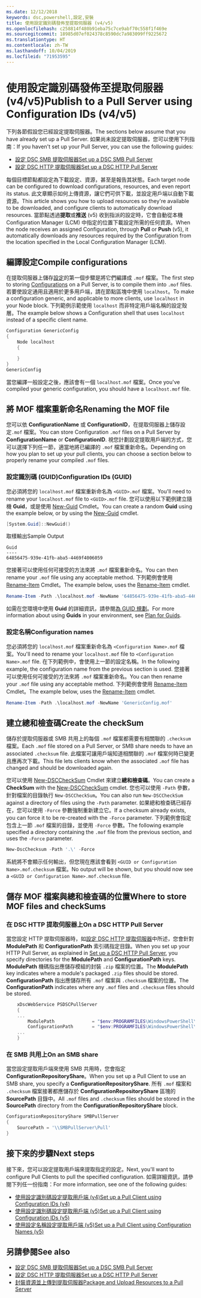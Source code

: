 ```yaml
---
ms.date: 12/12/2018
keywords: dsc,powershell,設定,安裝
title: 使用設定識別碼發佈至提取伺服器 (v4/v5)
ms.openlocfilehash: c258814f480b91eba75c7ce9abf70c558f1f469e
ms.sourcegitcommit: 18985d07ef024378c8590dc7a983099ff9225672
ms.translationtype: HT
ms.contentlocale: zh-TW
ms.lasthandoff: 10/04/2019
ms.locfileid: "71953595"
---
```

# <a name="publish-to-a-pull-server-using-configuration-ids-v4v5"></a><span data-ttu-id="134c8-103">使用設定識別碼發佈至提取伺服器 (v4/v5)</span><span class="sxs-lookup"><span data-stu-id="134c8-103">Publish to a Pull Server using Configuration IDs (v4/v5)</span></span>

<span data-ttu-id="134c8-104">下列各節假設您已經設定提取伺服器。</span><span class="sxs-lookup"><span data-stu-id="134c8-104">The sections below assume that you have already set up a Pull Server.</span></span> <span data-ttu-id="134c8-105">如果尚未設定提取伺服器，您可以使用下列指南：</span><span class="sxs-lookup"><span data-stu-id="134c8-105">If you haven't set up your Pull Server, you can use the following guides:</span></span>

- [<span data-ttu-id="134c8-106">設定 DSC SMB 提取伺服器</span><span class="sxs-lookup"><span data-stu-id="134c8-106">Set up a DSC SMB Pull Server</span></span>](pullServerSmb.md)
- [<span data-ttu-id="134c8-107">設定 DSC HTTP 提取伺服器</span><span class="sxs-lookup"><span data-stu-id="134c8-107">Set up a DSC HTTP Pull Server</span></span>](pullServer.md)

<span data-ttu-id="134c8-108">每個目標節點都設定為下載設定、資源，甚至是報告其狀態。</span><span class="sxs-lookup"><span data-stu-id="134c8-108">Each target node can be configured to download configurations, resources, and even report its status.</span></span> <span data-ttu-id="134c8-109">此文章顯示如何上傳資源，讓它們可供下載，並設定用戶端以自動下載資源。</span><span class="sxs-lookup"><span data-stu-id="134c8-109">This article shows you how to upload resources so they're available to be downloaded, and configure clients to automatically download resources.</span></span> <span data-ttu-id="134c8-110">當節點透過**提取**或**推送** (v5) 收到指派的設定時，它會自動從本機 Configuration Manager (LCM) 中指定的位置下載設定所需的任何資源。</span><span class="sxs-lookup"><span data-stu-id="134c8-110">When the node receives an assigned Configuration, through **Pull** or **Push** (v5), it automatically downloads any resources required by the Configuration from the location specified in the Local Configuration Manager (LCM).</span></span>

## <a name="compile-configurations"></a><span data-ttu-id="134c8-111">編譯設定</span><span class="sxs-lookup"><span data-stu-id="134c8-111">Compile configurations</span></span>

<span data-ttu-id="134c8-112">在提取伺服器上儲存[設定](../configurations/configurations.md)的第一個步驟是將它們編譯成 `.mof` 檔案。</span><span class="sxs-lookup"><span data-stu-id="134c8-112">The first step to storing [Configurations](../configurations/configurations.md) on a Pull Server, is to compile them into `.mof` files.</span></span> <span data-ttu-id="134c8-113">若要使設定通用且適用於更多用戶端，請在節點區塊中使用 `localhost`。</span><span class="sxs-lookup"><span data-stu-id="134c8-113">To make a configuration generic, and applicable to more clients, use `localhost` in your Node block.</span></span> <span data-ttu-id="134c8-114">下列範例示範使用 `localhost` 而非特定用戶端名稱的設定殼層。</span><span class="sxs-lookup"><span data-stu-id="134c8-114">The example below shows a Configuration shell that uses `localhost` instead of a specific client name.</span></span>

```powershell
Configuration GenericConfig
{
    Node localhost
    {

    }
}
GenericConfig
```

<span data-ttu-id="134c8-115">當您編譯一般設定之後，應該會有一個 `localhost.mof` 檔案。</span><span class="sxs-lookup"><span data-stu-id="134c8-115">Once you've compiled your generic configuration, you should have a `localhost.mof` file.</span></span>

## <a name="renaming-the-mof-file"></a><span data-ttu-id="134c8-116">將 MOF 檔案重新命名</span><span class="sxs-lookup"><span data-stu-id="134c8-116">Renaming the MOF file</span></span>

<span data-ttu-id="134c8-117">您可以依 **ConfigurationName** 或 **ConfigurationID**，在提取伺服器上儲存設定`.mof` 檔案。</span><span class="sxs-lookup"><span data-stu-id="134c8-117">You can store Configuration `.mof` files on a Pull Server by **ConfigurationName** or **ConfigurationID**.</span></span> <span data-ttu-id="134c8-118">視您計劃設定提取用戶端的方式，您可以選擇下列任一節，適當地將已編譯的 `.mof` 檔案重新命名。</span><span class="sxs-lookup"><span data-stu-id="134c8-118">Depending on how you plan to set up your pull clients, you can choose a section below to properly rename your compiled `.mof` files.</span></span>

### <a name="configuration-ids-guid"></a><span data-ttu-id="134c8-119">設定識別碼 (GUID)</span><span class="sxs-lookup"><span data-stu-id="134c8-119">Configuration IDs (GUID)</span></span>

<span data-ttu-id="134c8-120">您必須將您的 `localhost.mof` 檔案重新命名為 `<GUID>.mof` 檔案。</span><span class="sxs-lookup"><span data-stu-id="134c8-120">You'll need to rename your `localhost.mof` file to `<GUID>.mof` file.</span></span> <span data-ttu-id="134c8-121">您可以使用以下範例建立隨機 **Guid**，或是使用 [New-Guid](/powershell/module/microsoft.powershell.utility/new-guid) Cmdlet。</span><span class="sxs-lookup"><span data-stu-id="134c8-121">You can create a random **Guid** using the example below, or by using the [New-Guid](/powershell/module/microsoft.powershell.utility/new-guid) cmdlet.</span></span>

```powershell
[System.Guid]::NewGuid()
```

<span data-ttu-id="134c8-122">取樣輸出</span><span class="sxs-lookup"><span data-stu-id="134c8-122">Sample Output</span></span>

```Output
Guid
----
64856475-939e-41fb-aba5-4469f4006059
```

<span data-ttu-id="134c8-123">您接著可以使用任何可接受的方法來將 `.mof` 檔案重新命名。</span><span class="sxs-lookup"><span data-stu-id="134c8-123">You can then rename your `.mof` file using any acceptable method.</span></span> <span data-ttu-id="134c8-124">下列範例會使用 [Rename-Item](/powershell/module/microsoft.powershell.management/rename-item) Cmdlet。</span><span class="sxs-lookup"><span data-stu-id="134c8-124">The example below, uses the [Rename-Item](/powershell/module/microsoft.powershell.management/rename-item) cmdlet.</span></span>

```powershell
Rename-Item -Path .\localhost.mof -NewName '64856475-939e-41fb-aba5-4469f4006059.mof'
```

<span data-ttu-id="134c8-125">如需在您環境中使用 **Guid** 的詳細資訊，請參閱[為 GUID 規劃](/powershell/dsc/secureserver#guids)。</span><span class="sxs-lookup"><span data-stu-id="134c8-125">For more information about using **Guids** in your environment, see [Plan for Guids](/powershell/dsc/secureserver#guids).</span></span>

### <a name="configuration-names"></a><span data-ttu-id="134c8-126">設定名稱</span><span class="sxs-lookup"><span data-stu-id="134c8-126">Configuration names</span></span>

<span data-ttu-id="134c8-127">您必須將您的 `localhost.mof` 檔案重新命名為 `<Configuration Name>.mof` 檔案。</span><span class="sxs-lookup"><span data-stu-id="134c8-127">You'll need to rename your `localhost.mof` file to `<Configuration Name>.mof` file.</span></span> <span data-ttu-id="134c8-128">在下列範例中，會使用上一節的設定名稱。</span><span class="sxs-lookup"><span data-stu-id="134c8-128">In the following example, the configuration name from the previous section is used.</span></span> <span data-ttu-id="134c8-129">您接著可以使用任何可接受的方法來將 `.mof` 檔案重新命名。</span><span class="sxs-lookup"><span data-stu-id="134c8-129">You can then rename your `.mof` file using any acceptable method.</span></span> <span data-ttu-id="134c8-130">下列範例會使用 [Rename-Item](/powershell/module/microsoft.powershell.management/rename-item) Cmdlet。</span><span class="sxs-lookup"><span data-stu-id="134c8-130">The example below, uses the [Rename-Item](/powershell/module/microsoft.powershell.management/rename-item) cmdlet.</span></span>

```powershell
Rename-Item -Path .\localhost.mof -NewName 'GenericConfig.mof'
```

## <a name="create-the-checksum"></a><span data-ttu-id="134c8-131">建立總和檢查碼</span><span class="sxs-lookup"><span data-stu-id="134c8-131">Create the checkSum</span></span>

<span data-ttu-id="134c8-132">儲存於提取伺服器或 SMB 共用上的每個 `.mof` 檔案都需要有相關聯的 `.checksum` 檔案。</span><span class="sxs-lookup"><span data-stu-id="134c8-132">Each `.mof` file stored on a Pull Server, or SMB share needs to have an associated `.checksum` file.</span></span>
<span data-ttu-id="134c8-133">此檔案可讓用戶端知道相關聯的 `.mof` 檔案何時已變更且應再次下載。</span><span class="sxs-lookup"><span data-stu-id="134c8-133">This file lets clients know when the associated `.mof` file has changed and should be downloaded again.</span></span>

<span data-ttu-id="134c8-134">您可以使用 [New-DSCCheckSum](/powershell/module/psdesiredstateconfiguration/new-dscchecksum) Cmdlet 來建立**總和檢查碼**。</span><span class="sxs-lookup"><span data-stu-id="134c8-134">You can create a **CheckSum** with the [New-DSCCheckSum](/powershell/module/psdesiredstateconfiguration/new-dscchecksum) cmdlet.</span></span> <span data-ttu-id="134c8-135">您也可以使用 `-Path` 參數，針對檔案的目錄執行 `New-DSCCheckSum`。</span><span class="sxs-lookup"><span data-stu-id="134c8-135">You can also run `New-DSCCheckSum` against a directory of files using the `-Path` parameter.</span></span>
<span data-ttu-id="134c8-136">如果總和檢查碼已經存在，您可以使用 `-Force` 參數強制重新建立它。</span><span class="sxs-lookup"><span data-stu-id="134c8-136">If a checksum already exists, you can force it to be re-created with the `-Force` parameter.</span></span> <span data-ttu-id="134c8-137">下列範例會指定包含上一節 `.mof` 檔案的目錄，並使用 `-Force` 參數。</span><span class="sxs-lookup"><span data-stu-id="134c8-137">The following example specified a directory containing the `.mof` file from the previous section, and uses the `-Force` parameter.</span></span>

```powershell
New-DscChecksum -Path '.\' -Force
```

<span data-ttu-id="134c8-138">系統將不會顯示任何輸出，但您現在應該會看到 `<GUID or Configuration Name>.mof.checksum` 檔案。</span><span class="sxs-lookup"><span data-stu-id="134c8-138">No output will be shown, but you should now see a `<GUID or Configuration Name>.mof.checksum` file.</span></span>

## <a name="where-to-store-mof-files-and-checksums"></a><span data-ttu-id="134c8-139">儲存 MOF 檔案與總和檢查碼的位置</span><span class="sxs-lookup"><span data-stu-id="134c8-139">Where to store MOF files and checkSums</span></span>

### <a name="on-a-dsc-http-pull-server"></a><span data-ttu-id="134c8-140">在 DSC HTTP 提取伺服器上</span><span class="sxs-lookup"><span data-stu-id="134c8-140">On a DSC HTTP Pull Server</span></span>

<span data-ttu-id="134c8-141">當您設定 HTTP 提取伺服器時，如[設定 DSC HTTP 提取伺服器](pullServer.md)中所述，您會針對 **ModulePath** 和 **ConfigurationPath** 索引碼指定目錄。</span><span class="sxs-lookup"><span data-stu-id="134c8-141">When you set up your HTTP Pull Server, as explained in [Set up a DSC HTTP Pull Server](pullServer.md), you specify directories for the **ModulePath** and **ConfigurationPath** keys.</span></span> <span data-ttu-id="134c8-142">**ModulePath** 機碼指出應儲存模組的封裝 `.zip` 檔案的位置。</span><span class="sxs-lookup"><span data-stu-id="134c8-142">The **ModulePath** key indicates where a module's packaged `.zip` files should be stored.</span></span> <span data-ttu-id="134c8-143">**ConfigurationPath** 指出應儲存所有 `.mof` 檔案與 `.checksum` 檔案的位置。</span><span class="sxs-lookup"><span data-stu-id="134c8-143">The **ConfigurationPath** indicates where any `.mof` files and `.checksum` files should be stored.</span></span>

```powershell
    xDscWebService PSDSCPullServer
    {
    ...
        ModulePath              = "$env:PROGRAMFILES\WindowsPowerShell\DscService\Modules"
        ConfigurationPath       = "$env:PROGRAMFILES\WindowsPowerShell\DscService\Configuration"
    ...
    }

```

### <a name="on-an-smb-share"></a><span data-ttu-id="134c8-144">在 SMB 共用上</span><span class="sxs-lookup"><span data-stu-id="134c8-144">On an SMB share</span></span>

<span data-ttu-id="134c8-145">當您設定提取用戶端來使用 SMB 共用時，您會指定 **ConfigurationRepositoryShare**。</span><span class="sxs-lookup"><span data-stu-id="134c8-145">When you set up a Pull Client to use an SMB share, you specify a **ConfigurationRepositoryShare**.</span></span>
<span data-ttu-id="134c8-146">所有 `.mof` 檔案和 `.checksum` 檔案接著都應儲存於 **ConfigurationRepositoryShare** 區塊的 **SourcePath** 目錄中。</span><span class="sxs-lookup"><span data-stu-id="134c8-146">All `.mof` files and `.checksum` files should be stored in the **SourcePath** directory from the **ConfigurationRepositoryShare** block.</span></span>

```powershell
ConfigurationRepositoryShare SMBPullServer
{
    SourcePath = '\\SMBPullServer\Pull'
}
```

## <a name="next-steps"></a><span data-ttu-id="134c8-147">接下來的步驟</span><span class="sxs-lookup"><span data-stu-id="134c8-147">Next steps</span></span>

<span data-ttu-id="134c8-148">接下來，您可以設定提取用戶端來提取指定的設定。</span><span class="sxs-lookup"><span data-stu-id="134c8-148">Next, you'll want to configure Pull Clients to pull the specified configuration.</span></span> <span data-ttu-id="134c8-149">如需詳細資訊，請參閱下列任一份指南：</span><span class="sxs-lookup"><span data-stu-id="134c8-149">For more information, see one of the following guides:</span></span>

- [<span data-ttu-id="134c8-150">使用設定識別碼設定提取用戶端 (v4)</span><span class="sxs-lookup"><span data-stu-id="134c8-150">Set up a Pull Client using Configuration IDs (v4)</span></span>](pullClientConfigId4.md)
- [<span data-ttu-id="134c8-151">使用設定識別碼設定提取用戶端 (v5)</span><span class="sxs-lookup"><span data-stu-id="134c8-151">Set up a Pull Client using Configuration IDs (v5)</span></span>](pullClientConfigId.md)
- [<span data-ttu-id="134c8-152">使用設定名稱設定提取用戶端 (v5)</span><span class="sxs-lookup"><span data-stu-id="134c8-152">Set up a Pull Client using Configuration Names (v5)</span></span>](pullClientConfigNames.md)

## <a name="see-also"></a><span data-ttu-id="134c8-153">另請參閱</span><span class="sxs-lookup"><span data-stu-id="134c8-153">See also</span></span>

- [<span data-ttu-id="134c8-154">設定 DSC SMB 提取伺服器</span><span class="sxs-lookup"><span data-stu-id="134c8-154">Set up a DSC SMB Pull Server</span></span>](pullServerSmb.md)
- [<span data-ttu-id="134c8-155">設定 DSC HTTP 提取伺服器</span><span class="sxs-lookup"><span data-stu-id="134c8-155">Set up a DSC HTTP Pull Server</span></span>](pullServer.md)
- [<span data-ttu-id="134c8-156">封裝資源並上傳到提取伺服器</span><span class="sxs-lookup"><span data-stu-id="134c8-156">Package and Upload Resources to a Pull Server</span></span>](package-upload-resources.md)
